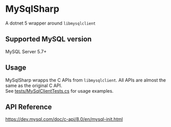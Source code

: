 # MySqlSharp

A dotnet 5 wrapper around `libmysqlclient`

## Supported MySQL version

MySQL Server 5.7+

## Usage

MySqlSharp wrapps the C APIs from `libmysqlclient`. All APIs are almost the same as the original C API.  
See [tests/MySqlClientTests.cs](https://github.com/ryancheung/MySqlSharp/blob/main/tests/MySqlClientTests.cs) for usage examples.

## API Reference

https://dev.mysql.com/doc/c-api/8.0/en/mysql-init.html

